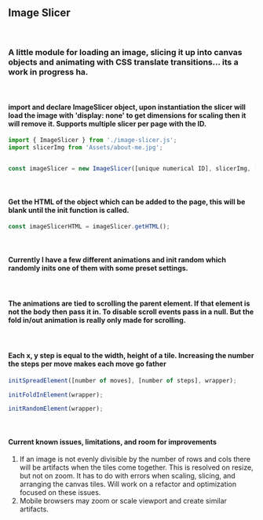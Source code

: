 ## Image Slicer

&nbsp;

### A little module for loading an image, slicing it up into canvas objects and animating with CSS translate transitions... its a work in progress ha.

&nbsp;

#### import and declare ImageSlicer object, upon instantiation the slicer will load the image with 'display: none' to get dimensions for scaling then it will remove it. Supports multiple slicer per page with the ID.

```js
import { ImageSlicer } from './image-slicer.js';
import slicerImg from 'Assets/about-me.jpg';


const imageSlicer = new ImageSlicer([unique numerical ID], slicerImg, [num rows], [num cols]);

```

&nbsp;

#### Get the HTML of the object which can be added to the page, this will be blank until the init function is called.

```js
const imageSlicerHTML = imageSlicer.getHTML();
```

&nbsp;

#### Currently I have a few different animations and init random which randomly inits one of them with some preset settings.

&nbsp;

#### The animations are tied to scrolling the parent element. If that element is not the body then pass it in. To disable scroll events pass in a null. But the fold in/out animation is really only made for scrolling.

&nbsp;

#### Each x, y step is equal to the width, height of a tile. Increasing the number the steps per move makes each move go father

```js
initSpreadElement([number of moves], [number of steps], wrapper);

initFoldInElement(wrapper);

initRandomElement(wrapper);
```

&nbsp;

#### Current known issues, limitations, and room for improvements

1. If an image is not evenly divisible by the number of rows and cols there will be artifacts when the tiles come together. This is resolved on resize, but not on zoom. It has to do with errors when scaling, slicing, and arranging the canvas tiles. Will work on a refactor and optimization focused on these issues.
2. Mobile browsers may zoom or scale viewport and create similar artifacts.
